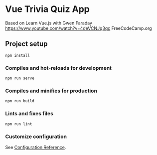 # Vue Trivia Quiz App

Based on Learn Vue.js with Gwen Faraday
https://www.youtube.com/watch?v=4deVCNJq3qc
FreeCodeCamp.org

## Project setup

```
npm install
```

### Compiles and hot-reloads for development

```
npm run serve
```

### Compiles and minifies for production

```
npm run build
```

### Lints and fixes files

```
npm run lint
```

### Customize configuration

See [Configuration Reference](https://cli.vuejs.org/config/).
